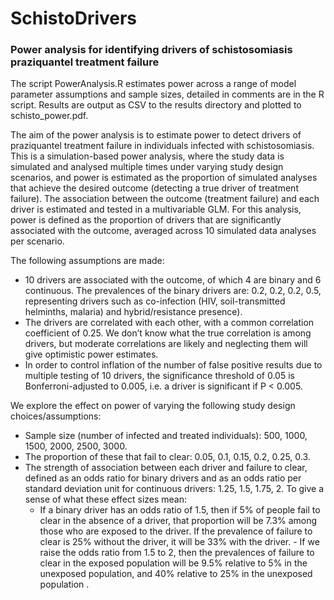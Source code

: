 # SchistoDrivers

 ### Power analysis for identifying drivers of schistosomiasis praziquantel treatment failure

 The script PowerAnalysis.R estimates power across a range of model parameter assumptions and sample sizes, detailed in comments are in the R script. Results are output as CSV to the results directory and plotted to schisto_power.pdf.

 The aim of the power analysis is to estimate power to detect drivers of praziquantel treatment failure in individuals infected with schistosomiasis. This is a simulation-based power analysis, where the study data is simulated and analysed multiple times under varying study design scenarios, and power is estimated as the proportion of simulated analyses that achieve the desired outcome (detecting a true driver of treatment failure). The association between the outcome (treatment failure) and each driver is estimated and tested in a multivariable GLM. For this analysis, power is defined as the proportion of drivers that are significantly associated with the outcome, averaged across 10 simulated data analyses per scenario.

 The following assumptions are made:
- 10 drivers are associated with the outcome, of which 4 are binary and 6 continuous. The prevalences of the binary drivers are: 0.2, 0.2, 0.2, 0.5, representing drivers such as co-infection (HIV, soil-transmitted helminths, malaria) and hybrid/resistance presence).
 - The drivers are correlated with each other, with a common correlation coefficient of 0.25. We don’t know what the true correlation is among drivers, but moderate correlations are likely and neglecting them will give optimistic power estimates.
 - In order to control inflation of the number of false positive results due to multiple testing of 10 drivers, the significance threshold of 0.05 is Bonferroni-adjusted to 0.005, i.e. a driver is significant if P < 0.005.

 We explore the effect on power of varying the following study design choices/assumptions:
 - Sample size (number of infected and treated individuals): 500, 1000, 1500, 2000, 2500, 3000.
 - The proportion of these that fail to clear: 0.05, 0.1, 0.15, 0.2, 0.25, 0.3.
 - The strength of association between each driver and failure to clear, defined as an odds ratio for binary drivers and as an odds ratio per standard deviation unit for continuous drivers: 1.25, 1.5, 1.75, 2. To give a sense of what these effect sizes mean:
   - If a binary driver has an odds ratio of 1.5, then if 5% of people fail to clear in the absence of a driver, that proportion will be 7.3% among those who are exposed to the driver. If the prevalence of failure to clear is 25% without the driver, it will be 33% with the driver.   - If we raise the odds ratio from 1.5 to 2, then the prevalences of failure to clear in the exposed population will be 9.5% relative to 5% in the unexposed population, and 40% relative to 25% in the unexposed population
.